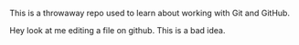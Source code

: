 This is a throwaway repo used to learn about working with Git and GitHub.

Hey look at me editing a file on github. This is a bad idea.
